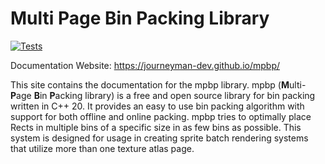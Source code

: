 <!--
SPDX-FileCopyrightText: 2022 Daniel Valcour <fosssweeper@gmail.com>

SPDX-License-Identifier: MIT
-->

# Multi Page Bin Packing Library

[![Tests](https://github.com/Journeyman-dev/mpbp/actions/workflows/Test.yaml/badge.svg)](https://github.com/Journeyman-dev/mpbp/actions/workflows/Test.yaml)

Documentation Website: https://journeyman-dev.github.io/mpbp/

This site contains the documentation for the mpbp library. mpbp (<b>M</b>ulti-<b>P</b>age <b>B</b>in <b>P</b>acking library) is a free and open source library for bin packing written in C++ 20. It provides an easy to use bin packing algorithm with support for both offline and online packing. mpbp tries to optimally place Rects in multiple bins of a specific size in as few bins as possible. This system is designed for usage in creating sprite batch rendering systems that utilize more than one texture atlas page.
